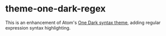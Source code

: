 # theme-one-dark-regex
This is an enhancement of Atom's [One Dark syntax theme](https://github.com/atom/atom/tree/master/packages/one-dark-syntax), adding regular expression syntax highlighting.

